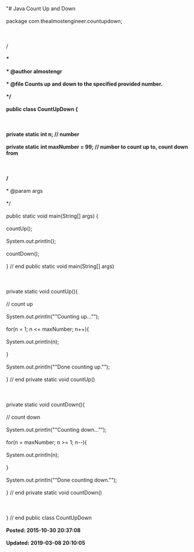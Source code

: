 "# Java Count Up and Down<br /><br />package com.thealmostengineer.countupdown;<br /><br /><br /><br />/**<br /><br />* <br /><br />* @author almostengr<br /><br />* @file Counts up and down to the specified provided number. <br /><br />*/<br /><br />public class CountUpDown {<br /><br /> <br /><br /> private static int n; // number<br /><br /> private static int maxNumber = 99; // number to count up to, count down from <br /><br /><br /><br /> /**<br /><br />  * @param args<br /><br />  */<br /><br /> public static void main(String[] args) {<br /><br />  countUp();<br /><br />  System.out.println();<br /><br />  countDown();  <br /><br /> } // end public static void main(String[] args)<br /><br /> <br /><br /> private static void countUp(){<br /><br />  // count up <br /><br />  System.out.println(""Counting up..."");<br /><br />  for(n = 1; n &lt;= maxNumber; n++){<br /><br />   System.out.println(n);<br /><br />  }<br /><br />  System.out.println(""Done counting up."");<br /><br /> } // end private static void countUp()<br /><br /> <br /><br /> private static void countDown(){<br /><br />  // count down<br /><br />  System.out.println(""Counting down..."");<br /><br />  for(n = maxNumber; n &gt;= 1; n--){<br /><br />   System.out.println(n);<br /><br />  }<br /><br />  System.out.println(""Done counting down."");<br /><br /> } // end private static void countDown()<br /><br /> <br /><br />} // end public class CountUpDown<br /><br />**Posted: 2015-10-30 20:37:08** <br /><br />**Updated: 2019-03-08 20:10:05** <br /><br />
